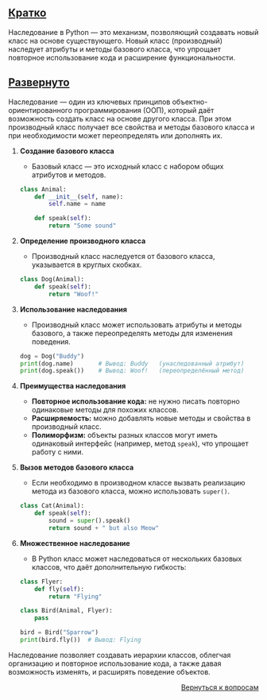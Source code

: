 ## <u>Кратко</u>

Наследование в Python — это механизм, позволяющий создавать новый класс на основе существующего. Новый класс
(производный) наследует атрибуты и методы базового класса, что упрощает повторное использование кода и расширение
функциональности.

## <u>Развернуто</u>

Наследование — один из ключевых принципов объектно-ориентированного программирования (ООП), который даёт возможность
создать класс на основе другого класса. При этом производный класс получает все свойства и методы базового класса и
при необходимости может переопределять или дополнять их.

1. **Создание базового класса**
    - Базовый класс — это исходный класс с набором общих атрибутов и методов.
    ```python
    class Animal:
        def __init__(self, name):
            self.name = name

        def speak(self):
            return "Some sound"
    ```

2. **Определение производного класса**
    - Производный класс наследуется от базового класса, указывается в круглых скобках.
    ```python
    class Dog(Animal):
        def speak(self):
            return "Woof!"
    ```

3. **Использование наследования**
    - Производный класс может использовать атрибуты и методы базового, а также переопределять методы для изменения
      поведения.
    ```python
    dog = Dog("Buddy")
    print(dog.name)       # Вывод: Buddy   (унаследованный атрибут)
    print(dog.speak())    # Вывод: Woof!   (переопределённый метод)
    ```

4. **Преимущества наследования**
    - **Повторное использование кода:** не нужно писать повторно одинаковые методы для похожих классов.
    - **Расширяемость:** можно добавлять новые методы и свойства в производный класс.
    - **Полиморфизм:** объекты разных классов могут иметь одинаковый интерфейс (например, метод `speak`), что упрощает
      работу с ними.

5. **Вызов методов базового класса**
    - Если необходимо в производном классе вызвать реализацию метода из базового класса, можно использовать `super()`.
    ```python
    class Cat(Animal):
        def speak(self):
            sound = super().speak()
            return sound + " but also Meow"
    ```

6. **Множественное наследование**
    - В Python класс может наследоваться от нескольких базовых классов, что даёт дополнительную гибкость:
    ```python
    class Flyer:
        def fly(self):
            return "Flying"

    class Bird(Animal, Flyer):
        pass

    bird = Bird("Sparrow")
    print(bird.fly())  # Вывод: Flying
    ```

Наследование позволяет создавать иерархии классов, облегчая организацию и повторное использование кода, а также давая
возможность изменять, и расширять поведение объектов.

<div align="right">

[Вернуться к вопросам](../Вопросы.md)

</div>
